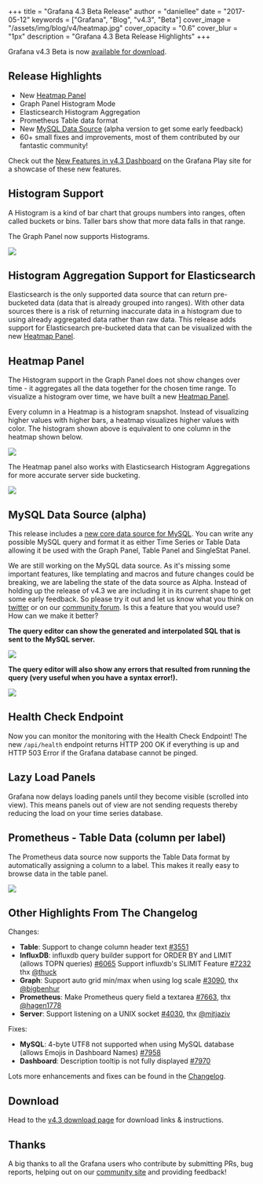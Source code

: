 +++
title = "Grafana 4.3 Beta Release"
author = "daniellee"
date = "2017-05-12"
keywords = ["Grafana", "Blog", "v4.3", "Beta"]
cover_image = "/assets/img/blog/v4/heatmap.jpg"
cover_opacity = "0.6"
cover_blur = "1px"
description = "Grafana 4.3 Beta Release Highlights"
+++

Grafana v4.3 Beta is now [available for download](https://grafana.com/grafana/download/4.3.0-beta1).

## Release Highlights

 - New [Heatmap Panel](http://docs.grafana.org/features/panels/heatmap/)
 - Graph Panel Histogram Mode
 - Elasticsearch Histogram Aggregation
 - Prometheus Table data format
 - New [MySQL Data Source](http://docs.grafana.org/features/datasources/mysql/) (alpha version to get some early feedback)
 - 60+ small fixes and improvements, most of them contributed by our fantastic community!

Check out the [New Features in v4.3 Dashboard](http://play.grafana.org/dashboard/db/new-features-in-v4-3?orgId=1) on the Grafana Play site for
a showcase of these new features.

## Histogram Support

A Histogram is a kind of bar chart that groups numbers into ranges, often called buckets or bins. Taller bars show that more data falls in that range.

The Graph Panel now supports Histograms.

![](/img/docs/v43/heatmap_histogram.png)

## Histogram Aggregation Support for Elasticsearch

Elasticsearch is the only supported data source that can return pre-bucketed data (data that is already grouped into ranges). With other data sources there is a risk of returning inaccurate data in a histogram due to using already aggregated data rather than raw data. This release adds support for Elasticsearch pre-bucketed data that can be visualized with the new [Heatmap Panel](http://docs.grafana.org/features/panels/heatmap/).

## Heatmap Panel

The Histogram support in the Graph Panel does not show changes over time - it aggregates all the data together for the chosen time range. To visualize a histogram over time, we have built a new [Heatmap Panel](http://docs.grafana.org/features/panels/heatmap/).

Every column in a Heatmap is a histogram snapshot. Instead of visualizing higher values with higher bars, a heatmap visualizes higher values with color. The histogram shown above is equivalent to one column in the heatmap shown below.

![](/img/docs/v43/heatmap_histogram_over_time.png)

The Heatmap panel also works with Elasticsearch Histogram Aggregations for more accurate server side bucketing.

![](/assets/img/blog/v4/elastic_heatmap.jpg)

## MySQL Data Source (alpha)

This release includes a [new core data source for MySQL](http://docs.grafana.org/features/datasources/mysql/). You can write any possible MySQL query and format it as either Time Series or Table Data allowing it be used with the Graph Panel, Table Panel and SingleStat Panel.

We are still working on the MySQL data source. As it's missing some important features, like templating and macros and future changes could be breaking, we are
labeling the state of the data source as Alpha. Instead of holding up the release of v4.3 we are including it in its current shape to get some early feedback.  So please try it out and let us know what you think on [twitter](https://twitter.com/intent/tweet?text=.%40grafana&source=4_3_beta_blog&related=blog) or on our [community forum](https://community.grafana.com/c/releases). Is this a feature that you would use? How can we make it better?

**The query editor can show the generated and interpolated SQL that is sent to the MySQL server.**

![](/img/docs/v43/mysql_table_query.png)

**The query editor will also show any errors that resulted from running the query (very useful when you have a syntax error!).**

![](/img/docs/v43/mysql_query_error.png)

## Health Check Endpoint

Now you can monitor the monitoring with the Health Check Endpoint! The new `/api/health` endpoint returns HTTP 200 OK if everything is up and HTTP 503 Error if the Grafana database cannot be pinged.

## Lazy Load Panels

Grafana now delays loading panels until they become visible (scrolled into view). This means panels out of view are not sending requests thereby reducing the load on your time series database.

## Prometheus - Table Data (column per label)

The Prometheus data source now supports the Table Data format by automatically assigning a column to a label. This makes it really easy to browse data in the table panel.

![](/img/docs/v43/prom_table_cols_as_labels.png)

## Other Highlights From The Changelog

Changes:

- **Table**: Support to change column header text [#3551](https://github.com/grafana/grafana/issues/3551)
- **InfluxDB**: influxdb query builder support for ORDER BY and LIMIT (allows TOPN queries) [#6065](https://github.com/grafana/grafana/issues/6065) Support influxdb's SLIMIT Feature [#7232](https://github.com/grafana/grafana/issues/7232) thx [@thuck](https://github.com/thuck)
- **Graph**: Support auto grid min/max when using log scale [#3090](https://github.com/grafana/grafana/issues/3090), thx [@bigbenhur](https://github.com/bigbenhur)
- **Prometheus**: Make Prometheus query field a textarea [#7663](https://github.com/grafana/grafana/issues/7663), thx [@hagen1778](https://github.com/hagen1778)
- **Server**: Support listening on a UNIX socket [#4030](https://github.com/grafana/grafana/issues/4030), thx [@mitjaziv](https://github.com/mitjaziv)

Fixes:

- **MySQL**: 4-byte UTF8 not supported when using MySQL database (allows Emojis in Dashboard Names) [#7958](https://github.com/grafana/grafana/issues/7958)
- **Dashboard**: Description tooltip is not fully displayed [#7970](https://github.com/grafana/grafana/issues/7970)

Lots more enhancements and fixes can be found in the [Changelog](https://github.com/grafana/grafana/blob/master/CHANGELOG.md).

## Download

Head to the [v4.3 download page](https://grafana.com/grafana/download) for download links & instructions.

## Thanks

A big thanks to all the Grafana users who contribute by submitting PRs, bug reports, helping out on our [community site](https://community.grafana.com/) and providing feedback!
